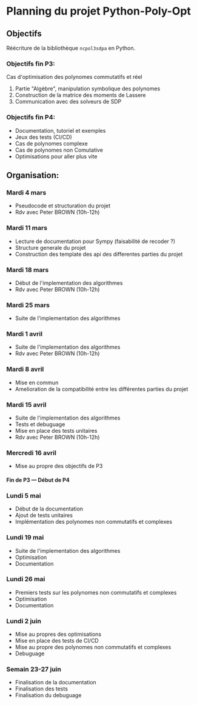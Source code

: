 # Planning du projet Python-Poly-Opt

## Objectifs

Réécriture de la bibliothèque `ncpol3sdpa` en Python.

### Objectifs fin P3:

Cas d'optimisation des polynomes commutatifs et réel
   1. Partie "Algèbre", manipulation symbolique des polynomes
   2. Construction de la matrice des moments de Lassere
   3. Communication avec des solveurs de SDP

### Objectifs fin P4:

 * Documentation, tutoriel et exemples
 * Jeux des tests (CI/CD)
 * Cas de polynomes complexe
 * Cas de polynomes non Comutative
 * Optimisations pour aller plus vite


## Organisation:

### Mardi 4 mars

 * Pseudocode et structuration du projet
 * Rdv avec Peter BROWN (10h-12h)

### Mardi 11 mars

 * Lecture de documentation pour Sympy (faisabilité de recoder ?)
 * Structure generale du projet
 * Construction des template des api des differentes parties du projet

### Mardi 18 mars

 * Début de l'implementation des algorithmes
 * Rdv avec Peter BROWN (10h-12h)

### Mardi 25 mars

 * Suite de l'implementation des algorithmes

### Mardi 1 avril

 * Suite de l'implementation des algorithmes
 * Rdv avec Peter BROWN (10h-12h)

### Mardi 8 avril

 * Mise en commun
 * Amelioration de la compatibilité entre les différentes parties du projet

### Mardi 15 avril

 * Suite de l'implementation des algorithmes
 * Tests et debuguage
 * Mise en place des tests unitaires
 * Rdv avec Peter BROWN (10h-12h)

### Mercredi 16 avril

 * Mise au propre des objectifs de P3

#### Fin de P3 — Début de P4

### Lundi 5 mai

 * Début de la documentation
 * Ajout de tests unitaires
 * Implémentation des polynomes non commutatifs et complexes

### Lundi 19 mai

 * Suite de l'implementation des algorithmes
 * Optimisation
 * Documentation

### Lundi 26 mai

 * Premiers tests sur les polynomes non commutatifs et complexes
 * Optimisation
 * Documentation


### Lundi 2 juin

 * Mise au propres des optimisations
 * Mise en place des tests de CI/CD
 * Mise au propre des polynomes non commutatifs et complexes
 * Debuguage


### Semain 23-27 juin

 * Finalisation de la documentation
 * Finalisation des tests
 * Finalisation du debuguage
